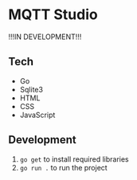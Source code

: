 # MQTT Studio

!!!IN DEVELOPMENT!!!

## Tech

- Go
- Sqlite3
- HTML
- CSS
- JavaScript

## Development

1) `go get` to install required libraries
2) `go run .` to run the project
